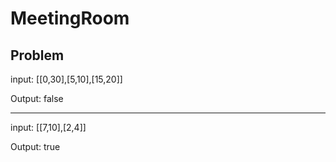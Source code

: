 # MeetingRoom

## Problem

input: [[0,30],[5,10],[15,20]]

Output: false
* * *
input: [[7,10],[2,4]]

Output: true
